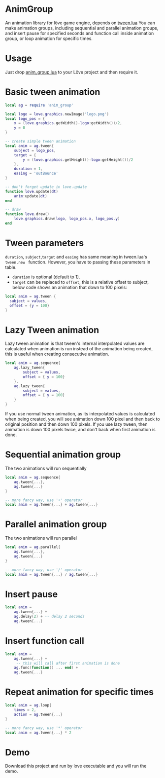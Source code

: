 # AnimGroup
An animation library for löve game engine, depends on [tween.lua](https://github.com/kikito/tween.lua)
You can make animation groups, including sequential and parallel animation groups, 
and insert pause for specified seconds and function call inside animation group, or loop animation for specific times.

# Usage
Just drop [anim_group.lua](https://github.com/Moligaloo/AnimGroup/blob/master/anim_group.lua) to your Löve project and then require it.

# Basic tween animation

```lua
local ag = require 'anim_group'

local logo = love.graphics.newImage('logo.png')
local logo_pos = {
	x = (love.graphics.getWidth()-logo:getWidth())/2,
	y = 0
}

-- create simple tween animation
local anim = ag.tween{
	subject = logo_pos,
	target = {
		y = (love.graphics.getHeight()-logo:getHeight())/2
	},
	duration = 1, 
	easing = 'outBounce'
}

-- don't forget update in love.update
function love.update(dt)
	anim:update(dt)
end

-- draw
function love.draw()
	love.graphics.draw(logo, logo_pos.x, logo_pos.y)
end

```

# Tween parameters
`duration`, `subject`,`target` and `easing` has same meaning in tween.lua's `tween.new ` function. However,  you have to passing these parameters in table.
 * `duration` is optional (default to 1). 
 * `target` can be replaced to `offset`, this is a relative offset to subject, below code shows an animation that down to 100 pixels:
```lua
local anim = ag.tween {
  subject = values,
  offset = {y = 100}
}
```

# Lazy Tween animation
Lazy tween animation is that tween's internal interpolated values are calculated when animation is run instead of the animation being created, this is useful when creating consecutive animation.

```lua
local anim = ag.sequence{
	ag.lazy_tween{
		subject = values,
		offset = { y = 100}
	},
	ag.lazy_tween{
		subject = values,
		offset = { y = 100}
	}
}
```

If you use normal tween animation, as its interpolated values is calculated when being created, you will see animation down 100 pixel and then back to original position and then down 100 pixels. If you use lazy tween, then animation is down 100 pixels twice, and don't back when first animation is done.

# Sequential animation group

The two animations will run sequentially
```lua
local anim = ag.sequence{
	ag.tween{...}, 
	ag.tween{...}
}

-- more fancy way, use '+' operator
local anim = ag.tween{...} + ag.tween{...}

```

# Parallel animation group
The two animations will run parallel
```lua
local anim = ag.parallel{
	ag.tween{...}, 
	ag.tween{...}
}

-- more fancy way, use '/' operator
local anim = ag.tween{...} / ag.tween{...}
```

# Insert pause
```lua
local anim = 
	ag.tween{...} + 
	ag.delay(2) + -- delay 2 seconds
	ag.tween{...}
```

# Insert function call
```lua
local anim = 
	ag.tween{...} +
	 -- this will call after first animation is done
	ag.func(function() ... end) +
	ag.tween{...}
```

# Repeat animation for specific times
```lua
local anim = ag.loop{
	times = 2,
	action = ag.tween{...}
}

-- more fancy way, use '*' operator
local anim = ag.tween{...} * 2
```

# Demo
Download this project and run by love executable and you will run the demo.